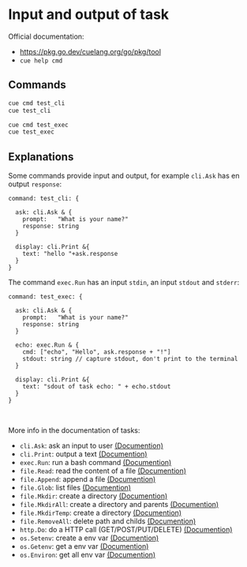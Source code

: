 # Input and output of task

Official documentation:
- https://pkg.go.dev/cuelang.org/go/pkg/tool
- ``cue help cmd``


## Commands
```bash
cue cmd test_cli
cue test_cli

cue cmd test_exec
cue test_exec 
```


## Explanations

Some commands provide input and output, for example ``cli.Ask`` has en output ``response``:
```cue
command: test_cli: {
	
  ask: cli.Ask & {
    prompt:   "What is your name?"
    response: string
  }

  display: cli.Print &{
	text: "hello "+ask.response
  }
}
```

The command ``exec.Run`` has an input ``stdin``, an input ``stdout`` and ``stderr``:
```cue
command: test_exec: {

  ask: cli.Ask & {
    prompt:   "What is your name?"
    response: string
  }

  echo: exec.Run & {
	cmd: ["echo", "Hello", ask.response + "!"]
	stdout: string // capture stdout, don't print to the terminal
  }

  display: cli.Print &{
	text: "sdout of task echo: " + echo.stdout
  }
}
```

<br>

More info in the documentation of tasks:

- ``cli.Ask``: ask an input to user [(Documention)](https://pkg.go.dev/cuelang.org/go@v0.4.3/pkg/tool/cli)
- ``cli.Print``: output a text [(Documention)](https://pkg.go.dev/cuelang.org/go@v0.4.3/pkg/tool/cli)
- ``exec.Run``: run a bash command [(Documention)](https://pkg.go.dev/cuelang.org/go@v0.4.3/pkg/tool/exec)
- ``file.Read``: read the content of a file [(Documention)](https://pkg.go.dev/cuelang.org/go@v0.4.3/pkg/tool/file)
- ``file.Append``: append a file [(Documention)](https://pkg.go.dev/cuelang.org/go@v0.4.3/pkg/tool/file)
- ``file.Glob``: list files [(Documention)](https://pkg.go.dev/cuelang.org/go@v0.4.3/pkg/tool/file)
- ``file.Mkdir``: create a directory [(Documention)](https://pkg.go.dev/cuelang.org/go@v0.4.3/pkg/tool/file)
- ``file.MkdirAll``: create a directory and parents [(Documention)](https://pkg.go.dev/cuelang.org/go@v0.4.3/pkg/tool/file)
- ``file.MkdirTemp``: create a directory [(Documention)](https://pkg.go.dev/cuelang.org/go@v0.4.3/pkg/tool/file)
- ``file.RemoveAll``: delete path and childs [(Documention)](https://pkg.go.dev/cuelang.org/go@v0.4.3/pkg/tool/file)
- ``http.Do``: do a HTTP call (GET/POST/PUT/DELETE) [(Documention)](https://pkg.go.dev/cuelang.org/go@v0.4.3/pkg/tool/http)
- ``os.Setenv``: create a env var [(Documention)](https://pkg.go.dev/cuelang.org/go@v0.4.3/pkg/tool/os)
- ``os.Getenv``: get a env var [(Documention)](https://pkg.go.dev/cuelang.org/go@v0.4.3/pkg/tool/os)
- ``os.Environ``: get all env var [(Documention)](https://pkg.go.dev/cuelang.org/go@v0.4.3/pkg/tool/os)


